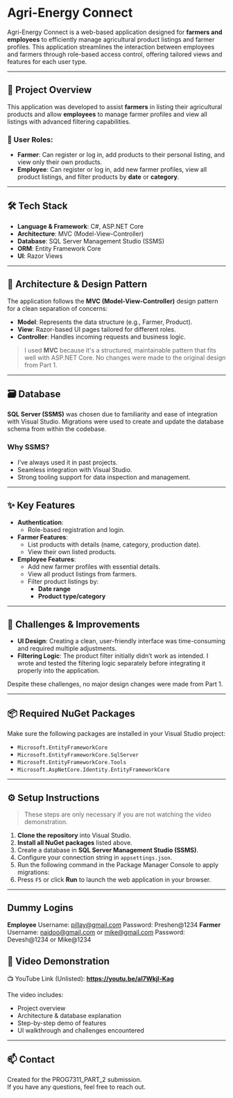 # Agri-Energy Connect

Agri-Energy Connect is a web-based application designed for **farmers and employees** to efficiently manage agricultural product listings and farmer profiles. This application streamlines the interaction between employees and farmers through role-based access control, offering tailored views and features for each user type.

---

## 📌 Project Overview

This application was developed to assist **farmers** in listing their agricultural products and allow **employees** to manage farmer profiles and view all listings with advanced filtering capabilities.

### 👥 User Roles:
- **Farmer**: Can register or log in, add products to their personal listing, and view only their own products.
- **Employee**: Can register or log in, add new farmer profiles, view all product listings, and filter products by **date** or **category**.

---

## 🛠️ Tech Stack

- **Language & Framework**: C#, ASP.NET Core
- **Architecture**: MVC (Model-View-Controller)
- **Database**: SQL Server Management Studio (SSMS)
- **ORM**: Entity Framework Core
- **UI**: Razor Views

---

## 🧱 Architecture & Design Pattern

The application follows the **MVC (Model-View-Controller)** design pattern for a clean separation of concerns:

- **Model**: Represents the data structure (e.g., Farmer, Product).
- **View**: Razor-based UI pages tailored for different roles.
- **Controller**: Handles incoming requests and business logic.

> I used **MVC** because it's a structured, maintainable pattern that fits well with ASP.NET Core. No changes were made to the original design from Part 1.

---

## 🗃️ Database

**SQL Server (SSMS)** was chosen due to familiarity and ease of integration with Visual Studio. Migrations were used to create and update the database schema from within the codebase.

### Why SSMS?
- I’ve always used it in past projects.
- Seamless integration with Visual Studio.
- Strong tooling support for data inspection and management.

---

## ✨ Key Features

- **Authentication**:
  - Role-based registration and login.
- **Farmer Features**:
  - List products with details (name, category, production date).
  - View their own listed products.
- **Employee Features**:
  - Add new farmer profiles with essential details.
  - View all product listings from farmers.
  - Filter product listings by:
    - **Date range**
    - **Product type/category**

---

## 🎯 Challenges & Improvements

- **UI Design**: Creating a clean, user-friendly interface was time-consuming and required multiple adjustments.
- **Filtering Logic**: The product filter initially didn’t work as intended. I wrote and tested the filtering logic separately before integrating it properly into the application.

Despite these challenges, no major design changes were made from Part 1.

---

## 📦 Required NuGet Packages

Make sure the following packages are installed in your Visual Studio project:

- `Microsoft.EntityFrameworkCore`
- `Microsoft.EntityFrameworkCore.SqlServer`
- `Microsoft.EntityFrameworkCore.Tools`
- `Microsoft.AspNetCore.Identity.EntityFrameworkCore`

---

## ⚙️ Setup Instructions

> These steps are only necessary if you are not watching the video demonstration.

1. **Clone the repository** into Visual Studio.
2. **Install all NuGet packages** listed above.
3. Create a database in **SQL Server Management Studio (SSMS)**.
4. Configure your connection string in `appsettings.json`.
5. Run the following command in the Package Manager Console to apply migrations:
6. Press `F5` or click **Run** to launch the web application in your browser.

---
## Dummy Logins
**Employee**
Username: pillay@gmail.com
Password: Preshen@1234
**Farmer**
Username: naidoo@gmail.com or mike@gmail.com
Password: Devesh@1234 or Mike@1234

## 🎥 Video Demonstration

📺 YouTube Link (Unlisted): **https://youtu.be/al7Wkjl-Kag**

The video includes:
- Project overview
- Architecture & database explanation
- Step-by-step demo of features
- UI walkthrough and challenges encountered

---

## 📫 Contact

Created for the PROG7311_PART_2 submission.  
If you have any questions, feel free to reach out.

